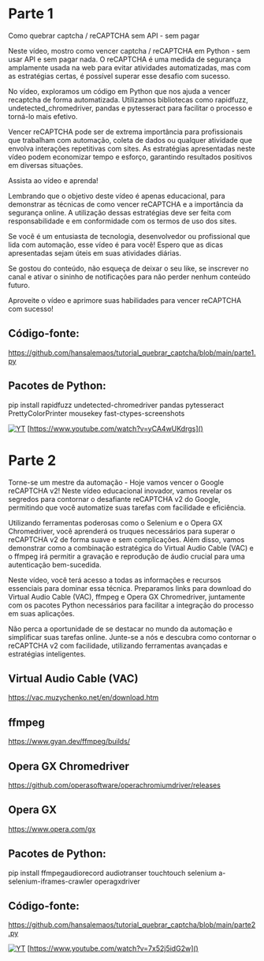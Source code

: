 # Parte 1

Como quebrar captcha / reCAPTCHA sem API - sem pagar

Neste vídeo, mostro como vencer  captcha / reCAPTCHA em Python - sem usar API e sem pagar nada. O reCAPTCHA é uma medida de segurança amplamente usada na web para evitar atividades automatizadas, mas com as estratégias certas, é possível superar esse desafio com sucesso.

No vídeo, exploramos um código em Python que nos ajuda a vencer recaptcha de forma automatizada. Utilizamos bibliotecas como rapidfuzz, undetected_chromedriver, pandas e pytesseract para facilitar o processo e torná-lo mais efetivo.

Vencer reCAPTCHA pode ser de extrema importância para profissionais que trabalham com automação, coleta de dados ou qualquer atividade que envolva interações repetitivas com sites. As estratégias apresentadas neste vídeo podem economizar tempo e esforço, garantindo resultados positivos em diversas situações.

Assista ao vídeo e aprenda!

Lembrando que o objetivo deste vídeo é apenas educacional, para demonstrar as técnicas de como vencer reCAPTCHA e a importância da segurança online. A utilização dessas estratégias deve ser feita com responsabilidade e em conformidade com os termos de uso dos sites.

Se você é um entusiasta de tecnologia, desenvolvedor ou profissional que lida com automação, esse vídeo é para você! Espero que as dicas apresentadas sejam úteis em suas atividades diárias.

Se gostou do conteúdo, não esqueça de deixar o seu like, se inscrever no canal e ativar o sininho de notificações para não perder nenhum conteúdo futuro.

Aproveite o vídeo e aprimore suas habilidades para vencer reCAPTCHA com sucesso!

## Código-fonte: 
https://github.com/hansalemaos/tutorial_quebrar_captcha/blob/main/parte1.py

## Pacotes de Python:
pip install rapidfuzz undetected-chromedriver pandas pytesseract PrettyColorPrinter mousekey fast-ctypes-screenshots

[![YT](https://i.ytimg.com/vi/yCA4wUKdrgs/maxresdefault.jpg)](https://www.youtube.com/watch?v=yCA4wUKdrgs)
[https://www.youtube.com/watch?v=yCA4wUKdrgs]()


# Parte 2

Torne-se um mestre da automação - Hoje vamos vencer o Google reCAPTCHA v2! Neste vídeo educacional inovador, vamos revelar os segredos para contornar o desafiante reCAPTCHA v2 do Google, permitindo que você automatize suas tarefas com facilidade e eficiência.

Utilizando ferramentas poderosas como o Selenium e o Opera GX Chromedriver, você aprenderá os truques necessários para superar o reCAPTCHA v2 de forma suave e sem complicações. Além disso, vamos demonstrar como a combinação estratégica do Virtual Audio Cable (VAC) e o ffmpeg irá permitir a gravação e reprodução de áudio crucial para uma autenticação bem-sucedida.

Neste vídeo, você terá acesso a todas as informações e recursos essenciais para dominar essa técnica. Preparamos links para download do Virtual Audio Cable (VAC), ffmpeg e Opera GX Chromedriver, juntamente com os pacotes Python necessários para facilitar a integração do processo em suas aplicações.

Não perca a oportunidade de se destacar no mundo da automação e simplificar suas tarefas online. Junte-se a nós e descubra como contornar o reCAPTCHA v2 com facilidade, utilizando ferramentas avançadas e estratégias inteligentes.

## Virtual Audio Cable (VAC)
https://vac.muzychenko.net/en/download.htm

## ffmpeg
https://www.gyan.dev/ffmpeg/builds/

## Opera GX Chromedriver
https://github.com/operasoftware/operachromiumdriver/releases

## Opera GX
https://www.opera.com/gx

## Pacotes de Python:
pip install ffmpegaudiorecord audiotranser touchtouch selenium a-selenium-iframes-crawler operagxdriver

## Código-fonte: 
https://github.com/hansalemaos/tutorial_quebrar_captcha/blob/main/parte2.py


[![YT](https://i.ytimg.com/vi/7x52j5idG2w/maxresdefault.jpg)](https://www.youtube.com/watch?v=7x52j5idG2w)
[https://www.youtube.com/watch?v=7x52j5idG2w]()
